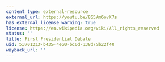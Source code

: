 ```yaml
---
content_type: external-resource
external_url: https://youtu.be/855Am6ovK7s
has_external_license_warning: true
license: https://en.wikipedia.org/wiki/All_rights_reserved
status: ''
title: First Presidential Debate
uid: 53701213-b435-4e60-bc6d-138d75b22f40
wayback_url: ''
---
```

